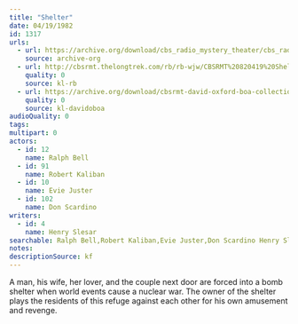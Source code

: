 ```yaml
---
title: "Shelter"
date: 04/19/1982
id: 1317
urls: 
  - url: https://archive.org/download/cbs_radio_mystery_theater/cbs_radio_mystery_theater-1301-1350.zip/cbs_radio_mystery_theater-1301-1350%2Fcbsrmt_1317_shelter.mp3
    source: archive-org
  - url: http://cbsrmt.thelongtrek.com/rb/rb-wjw/CBSRMT%20820419%20Shelter_wjw.mp3
    quality: 0
    source: kl-rb
  - url: https://archive.org/download/cbsrmt-david-oxford-boa-collection/CBSRMT-820419-1317-Shelter-(128-48)_WBBM-JE-{BoA}.mp3
    quality: 0
    source: kl-davidoboa
audioQuality: 0
tags: 
multipart: 0
actors:  
  - id: 12
    name: Ralph Bell  
  - id: 91
    name: Robert Kaliban  
  - id: 10
    name: Evie Juster  
  - id: 102
    name: Don Scardino
writers:  
  - id: 4
    name: Henry Slesar
searchable: Ralph Bell,Robert Kaliban,Evie Juster,Don Scardino Henry Slesar
notes: 
descriptionSource: kf
---
```

A man, his wife, her lover, and the couple next door are forced into a bomb shelter when world events cause a nuclear war. The owner of the shelter plays the residents of this refuge against each other for his own amusement and revenge.